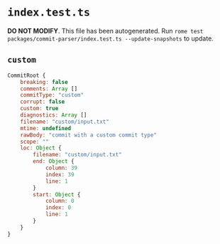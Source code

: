 # `index.test.ts`

**DO NOT MODIFY**. This file has been autogenerated. Run `rome test packages/commit-parser/index.test.ts --update-snapshots` to update.

## `custom`

```javascript
CommitRoot {
	breaking: false
	comments: Array []
	commitType: "custom"
	corrupt: false
	custom: true
	diagnostics: Array []
	filename: "custom/input.txt"
	mtime: undefined
	rawBody: "commit with a custom commit type"
	scope: ""
	loc: Object {
		filename: "custom/input.txt"
		end: Object {
			column: 39
			index: 39
			line: 1
		}
		start: Object {
			column: 0
			index: 0
			line: 1
		}
	}
}
```
